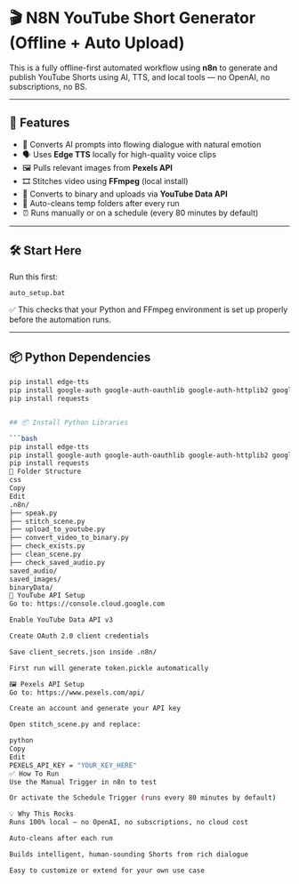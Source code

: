 # 🎬 N8N YouTube Short Generator (Offline + Auto Upload)

This is a fully offline-first automated workflow using **n8n** to generate and publish YouTube Shorts using AI, TTS, and local tools — no OpenAI, no subscriptions, no BS.

---

## 🚀 Features

- 🧠 Converts AI prompts into flowing dialogue with natural emotion  
- 🗣️ Uses **Edge TTS** locally for high-quality voice clips  
- 🖼️ Pulls relevant images from **Pexels API**  
- 🎞️ Stitches video using **FFmpeg** (local install)  
- 💾 Converts to binary and uploads via **YouTube Data API**  
- 🧹 Auto-cleans temp folders after every run  
- ⏰ Runs manually or on a schedule (every 80 minutes by default)

---

## 🛠️ Start Here

Run this first:
```bash
auto_setup.bat
```
✅ This checks that your Python and FFmpeg environment is set up properly before the automation runs.

---

## 📦 Python Dependencies

```bash
pip install edge-tts
pip install google-auth google-auth-oauthlib google-auth-httplib2 google-api-python-client
pip install requests


## 📦 Install Python Libraries

```bash
pip install edge-tts
pip install google-auth google-auth-oauthlib google-auth-httplib2 google-api-python-client
pip install requests
📁 Folder Structure
css
Copy
Edit
.n8n/
├── speak.py
├── stitch_scene.py
├── upload_to_youtube.py
├── convert_video_to_binary.py
├── check_exists.py
├── clean_scene.py
├── check_saved_audio.py
saved_audio/
saved_images/
binaryData/
🔐 YouTube API Setup
Go to: https://console.cloud.google.com

Enable YouTube Data API v3

Create OAuth 2.0 client credentials

Save client_secrets.json inside .n8n/

First run will generate token.pickle automatically

🖼️ Pexels API Setup
Go to: https://www.pexels.com/api/

Create an account and generate your API key

Open stitch_scene.py and replace:

python
Copy
Edit
PEXELS_API_KEY = "YOUR_KEY_HERE"
✅ How To Run
Use the Manual Trigger in n8n to test

Or activate the Schedule Trigger (runs every 80 minutes by default)

💡 Why This Rocks
Runs 100% local — no OpenAI, no subscriptions, no cloud cost

Auto-cleans after each run

Builds intelligent, human-sounding Shorts from rich dialogue

Easy to customize or extend for your own use case
